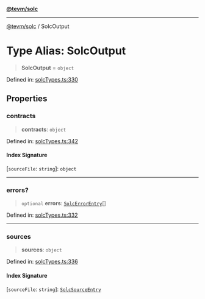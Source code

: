[**@tevm/solc**](../README.md)

***

[@tevm/solc](../globals.md) / SolcOutput

# Type Alias: SolcOutput

> **SolcOutput** = `object`

Defined in: [solcTypes.ts:330](https://github.com/evmts/compiler/blob/main/packages/solc/src/solcTypes.ts#L330)

## Properties

### contracts

> **contracts**: `object`

Defined in: [solcTypes.ts:342](https://github.com/evmts/compiler/blob/main/packages/solc/src/solcTypes.ts#L342)

#### Index Signature

\[`sourceFile`: `string`\]: `object`

***

### errors?

> `optional` **errors**: [`SolcErrorEntry`](SolcErrorEntry.md)[]

Defined in: [solcTypes.ts:332](https://github.com/evmts/compiler/blob/main/packages/solc/src/solcTypes.ts#L332)

***

### sources

> **sources**: `object`

Defined in: [solcTypes.ts:336](https://github.com/evmts/compiler/blob/main/packages/solc/src/solcTypes.ts#L336)

#### Index Signature

\[`sourceFile`: `string`\]: [`SolcSourceEntry`](SolcSourceEntry.md)
